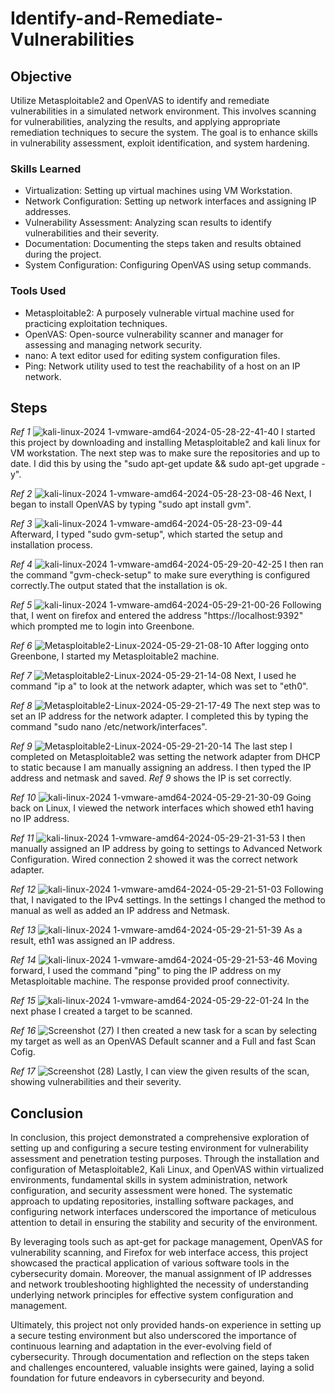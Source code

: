# Identify-and-Remediate-Vulnerabilities

## Objective

Utilize Metasploitable2 and OpenVAS to identify and remediate vulnerabilities in a simulated network environment. This involves scanning for vulnerabilities, analyzing the results, and applying appropriate remediation techniques to secure the system. The goal is to enhance skills in vulnerability assessment, exploit identification, and system hardening.

### Skills Learned

- Virtualization: Setting up virtual machines using VM Workstation.
- Network Configuration: Setting up network interfaces and assigning IP addresses.
- Vulnerability Assessment: Analyzing scan results to identify vulnerabilities and their severity.
- Documentation: Documenting the steps taken and results obtained during the project.
- System Configuration: Configuring OpenVAS using setup commands.

### Tools Used

- Metasploitable2: A purposely vulnerable virtual machine used for practicing exploitation techniques.
- OpenVAS: Open-source vulnerability scanner and manager for assessing and managing network security.
- nano: A text editor used for editing system configuration files.
- Ping: Network utility used to test the reachability of a host on an IP network.

## Steps

*Ref 1*
![kali-linux-2024 1-vmware-amd64-2024-05-28-22-41-40](https://github.com/Casttllee/Identify-and-Remediate-Vulnerabilities/assets/137667912/a602ca14-c4f3-4792-ba10-4cad95092c33)
 I started this project by downloading and installing Metasploitable2 and kali linux for VM workstation. The next step was to make sure the repositories and up to date. I did this by using the "sudo apt-get update && sudo apt-get upgrade -y".

*Ref 2*
![kali-linux-2024 1-vmware-amd64-2024-05-28-23-08-46](https://github.com/Casttllee/Identify-and-Remediate-Vulnerabilities/assets/137667912/fed8a46d-8bb7-4430-8122-998661fa7685)
 Next, I began to install OpenVAS by typing "sudo apt install gvm".

*Ref 3*
![kali-linux-2024 1-vmware-amd64-2024-05-28-23-09-44](https://github.com/Casttllee/Identify-and-Remediate-Vulnerabilities/assets/137667912/461b6c45-2b85-4dd0-9a6c-4208c8aef0d6)
 Afterward, I typed "sudo gvm-setup", which started the setup and installation process.

*Ref 4*
![kali-linux-2024 1-vmware-amd64-2024-05-29-20-42-25](https://github.com/Casttllee/Identify-and-Remediate-Vulnerabilities/assets/137667912/61e82b65-9667-47f5-91df-a08eefb32cf2)
 I then ran the command "gvm-check-setup" to make sure everything is configured correctly.The output stated that the installation is ok.

*Ref 5*
![kali-linux-2024 1-vmware-amd64-2024-05-29-21-00-26](https://github.com/Casttllee/Identify-and-Remediate-Vulnerabilities/assets/137667912/8a585243-9268-4b24-8bcb-269460dae587)
 Following that, I went on firefox and entered the address "https://localhost:9392" which prompted me to login into Greenbone. 

*Ref 6*
![Metasploitable2-Linux-2024-05-29-21-08-10](https://github.com/Casttllee/Identify-and-Remediate-Vulnerabilities/assets/137667912/4555aad1-141a-4d69-aa29-df7074953f12)
 After logging onto Greenbone, I started my Metasploitable2 machine.

*Ref 7*
![Metasploitable2-Linux-2024-05-29-21-14-08](https://github.com/Casttllee/Identify-and-Remediate-Vulnerabilities/assets/137667912/a01715c9-00c1-4482-ab85-4c031dd2f97b)
 Next, I used he command "ip a" to look at the network adapter, which was set to "eth0".

*Ref 8*
![Metasploitable2-Linux-2024-05-29-21-17-49](https://github.com/Casttllee/Identify-and-Remediate-Vulnerabilities/assets/137667912/3ac533e3-f372-41da-9298-c4cb7e95ebc6)
 The next step was to set an IP address for the network adapter. I completed this by typing the command "sudo nano /etc/network/interfaces".

*Ref 9*
![Metasploitable2-Linux-2024-05-29-21-20-14](https://github.com/Casttllee/Identify-and-Remediate-Vulnerabilities/assets/137667912/eff46eb2-bd81-4a8e-99b6-1850ad11d5db)
 The last step I completed on Metasploitable2 was setting the network adapter from DHCP to static because I am manually assigning an address. I then typed the IP address and netmask and saved. *Ref 9* shows the IP is set correctly.
 
*Ref 10*
![kali-linux-2024 1-vmware-amd64-2024-05-29-21-30-09](https://github.com/Casttllee/Identify-and-Remediate-Vulnerabilities/assets/137667912/d107d64e-483c-435f-ab59-22b3d8a1b835)
 Going back on Linux, I viewed the network interfaces which showed eth1 having no IP address.

*Ref 11*
![kali-linux-2024 1-vmware-amd64-2024-05-29-21-31-53](https://github.com/Casttllee/Identify-and-Remediate-Vulnerabilities/assets/137667912/10c619d1-c83f-450b-8884-396b627bc195)
 I then manually assigned an IP address by going to settings to Advanced Network Configuration. Wired connection 2 showed it was the correct network adapter.

*Ref 12*
![kali-linux-2024 1-vmware-amd64-2024-05-29-21-51-03](https://github.com/Casttllee/Identify-and-Remediate-Vulnerabilities/assets/137667912/0b100848-5662-4fec-9982-782da102832a)
 Following that, I navigated to the IPv4 settings. In the settings I changed the method to manual as well as added an IP address and Netmask.

*Ref 13*
![kali-linux-2024 1-vmware-amd64-2024-05-29-21-51-39](https://github.com/Casttllee/Identify-and-Remediate-Vulnerabilities/assets/137667912/84e4e175-b2b0-4680-a816-b26b6a592e6a)
 As a result, eth1 was assigned an IP address.

*Ref 14*
![kali-linux-2024 1-vmware-amd64-2024-05-29-21-53-46](https://github.com/Casttllee/Identify-and-Remediate-Vulnerabilities/assets/137667912/78da7578-b653-433f-8468-b26b56ee078f)
 Moving forward, I used the command "ping" to ping the IP address on my Metasploitable machine. The response provided proof connectivity.

 *Ref 15*
![kali-linux-2024 1-vmware-amd64-2024-05-29-22-01-24](https://github.com/Casttllee/Identify-and-Remediate-Vulnerabilities/assets/137667912/6ee98662-9925-426f-a302-ea548a06e8b7)
 In the next phase I created a target to be scanned.

 *Ref 16*
![Screenshot (27)](https://github.com/Casttllee/Identify-and-Remediate-Vulnerabilities/assets/137667912/e374eb84-1ac8-4c4f-8ffe-251cab4061a2)
 I then created a new task for a scan by selecting my target as well as an OpenVAS Default scanner and a Full and fast Scan Cofig.

 *Ref 17*
![Screenshot (28)](https://github.com/Casttllee/Identify-and-Remediate-Vulnerabilities/assets/137667912/fd7e82c1-7a2a-4ed8-8a4d-1cf99cc97a8a)
 Lastly, I can view the given results of the scan, showing vulnerabilities and their severity.
 
## Conclusion 
In conclusion, this project demonstrated a comprehensive exploration of setting up and configuring a secure testing environment for vulnerability assessment and penetration testing purposes. Through the installation and configuration of Metasploitable2, Kali Linux, and OpenVAS within virtualized environments, fundamental skills in system administration, network configuration, and security assessment were honed. The systematic approach to updating repositories, installing software packages, and configuring network interfaces underscored the importance of meticulous attention to detail in ensuring the stability and security of the environment.

By leveraging tools such as apt-get for package management, OpenVAS for vulnerability scanning, and Firefox for web interface access, this project showcased the practical application of various software tools in the cybersecurity domain. Moreover, the manual assignment of IP addresses and network troubleshooting highlighted the necessity of understanding underlying network principles for effective system configuration and management.

Ultimately, this project not only provided hands-on experience in setting up a secure testing environment but also underscored the importance of continuous learning and adaptation in the ever-evolving field of cybersecurity. Through documentation and reflection on the steps taken and challenges encountered, valuable insights were gained, laying a solid foundation for future endeavors in cybersecurity and beyond.
